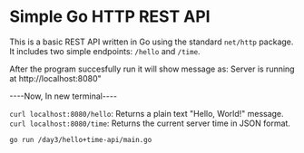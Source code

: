 # Simple Go HTTP REST API

This is a basic REST API written in Go using the standard `net/http` package.  
It includes two simple endpoints: `/hello` and `/time`.

After the program succesfully run it will show message as:
Server is running at http://localhost:8080"

----Now, In new terminal----

`curl localhost:8080/hello`: Returns a plain text "Hello, World!" message.
`curl localhost:8080/time`: Returns the current server time in JSON format.

```bash
go run /day3/hello+time-api/main.go


